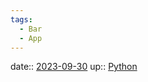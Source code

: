 ```yaml
---
tags:
  - Bar
  - App
---
```


date:: [2023-09-30](Daily_Note/2023-09-30.md)
up:: [Python](../Program/Python.md)